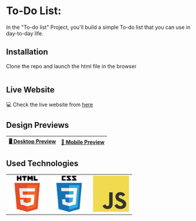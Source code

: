 # To-Do List:
In the "To-do list"  Project, you'll build a simple To-do list that you can use in day-to-day life.

## Installation

Clone the repo and launch the html file in the browser
```

```

## Live Website

💻 Check the live website from [here]()

## Design Previews

| [🖥️ Desktop Preview]() | [📱 Mobile Preview]() |
| -------------------------------------------------- | ----------------------------------------------- |

## Used Technologies

<table>
  <tr>
    <td>
      <img src="https://raw.githubusercontent.com/devicons/devicon/master/icons/html5/html5-original-wordmark.svg" width="100" height="100">
    </td>
    <td>
      <img src="https://raw.githubusercontent.com/devicons/devicon/master/icons/css3/css3-original-wordmark.svg" width="100" height="100">
    </td>
    <td>
      <img src="https://raw.githubusercontent.com/devicons/devicon/master/icons/javascript/javascript-original.svg" width="100" height="100">
    </td>
  </tr>
</table>

